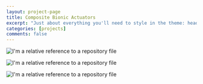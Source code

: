 ```yaml
---
layout: project-page
title: Composite Bionic Actuators
excerpt: "Just about everything you'll need to style in the theme: headings, paragraphs, blockquotes, tables, code blocks, and more."
categories: [projects]
comments: false
---
```


![I'm a relative reference to a repository file](../../Pics/composite_actuator/n1.jpg)

![I'm a relative reference to a repository file](../../Pics/composite_actuator/n2.jpg)

![I'm a relative reference to a repository file](../../Pics/composite_actuator/n3.jpg)
